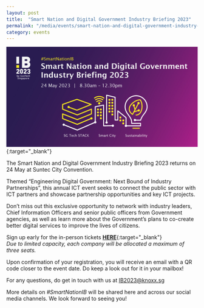 ```yaml
---
layout: post
title:  "Smart Nation and Digital Government Industry Briefing 2023"
permalink: "/media/events/smart-nation-and-digital-government-industry-briefing-2023"
category: events
---
```


[![Smart Nation and Digital Government Industry Briefing 2023](/images/media/events/Industry-Briefing-2023-banner.jpg)](https://go.gov.sg/ib2023-gt){:target="_blank"}
 
The Smart Nation and Digital Government Industry Briefing 2023 returns on 24 May at Suntec City Convention.

Themed “Engineering Digital Government: Next Bound of Industry Partnerships”, this annual ICT event seeks to connect the public sector with ICT partners and showcase partnership opportunities and key ICT projects.

Don’t miss out this exclusive opportunity to network with industry leaders, Chief Information Officers and senior public officers from Government agencies, as well as learn more about the Government’s plans to co-create better digital services to improve the lives of citizens.

Sign up early for the in-person tickets [**HERE**](https://go.gov.sg/ib2023-gt){:target="_blank"}
<br>*Due to limited capacity, each company will be allocated a maximum of three seats.*

Upon confirmation of your registration, you will receive an email with a QR code closer to the event date. Do keep a look out for it in your mailbox!

For any questions, do get in touch with us at <IB2023@knoxx.sg>

More details on *#SmartNationIB* will be shared here and across our social media channels. We look forward to seeing you!
